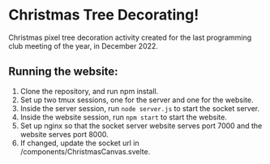 # Christmas Tree Decorating!
Christmas pixel tree decoration activity created for the last programming club meeting of the year, in December 2022.

## Running the website:
1. Clone the repository, and run npm install.
2. Set up two tmux sessions, one for the server and one for the website.
3. Inside the server session, run `node server.js` to start the socket server.
4. Inside the website session, run `npm start` to start the website.
5. Set up nginx so that the socket server website serves port 7000 and the website serves port 8000.
6. If changed, update the socket url in /components/ChristmasCanvas.svelte.
